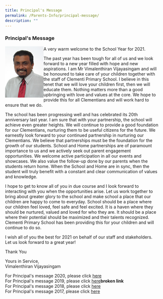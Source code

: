 ```yaml
---
title: Principal's Message
permalink: /Parents-Info/principal-message/
description: ""
---
```

### Principal's Message

<img src="/images/principal%20message.jpg" 
     style="width:25%" align=left>
		 
A very warm welcome to the School Year for 2021.

The past year has been tough for all of us and we look forward to a new year filled with hope and new aspirations. I am Mr Vimalenthiran Vijayasingam and will be honoured to take care of your children together with the staff of Clementi Primary School. I believe in this tenet that we will love your children first, then we will educate them. Nothing matters more than a good upbringing with love and values at the core. We hope to provide this for all Clementians and will work hard to ensure that we do.

The school has been progressing well and has celebrated its 20th anniversary last year. I am sure that with your partnership, the school will achieve even greater heights. We will continue to provide a good foundation for our Clementians, nurturing them to be useful citizens for the future. We earnestly look forward to your continued partnership in nurturing our Clementians. We believe that partnerships must be the foundation for the growth of our students. School and Home partnerships are of paramount importance to us and we actively seek out parent engagement opportunities. We welcome active participation in all our events and showcases. We also value the follow-up done by our parents when the students return home. When the School and Home are in sync, then the student will truly benefit with a constant and clear communication of values and knowledge.

I hope to get to know all of you in due course and I look forward to interacting with you when the opportunities arise. Let us work together to bring about greater glory to the school and make school a place that our children are happy to come to everyday. School should be a place where our children feel loved, feel safe and feel excited. It is a haven where they should be nurtured, valued and loved for who they are. It should be a place where their potential should be maximized and their talents recognized. Clementi Primary School has been providing this for your children and will continue to do so.

I wish all of you the best for 2021 on behalf of our staff and stakeholders. Let us look forward to a great year!

Thank You

Yours in Service, <br>
Vimalenthiran Vijayasingam

For Principal's message 2020, please click [here](/files/P%20message%202020.pdf) <Br>
For Principal's message 2019, please click [here](https://clementipri.moe.edu.sg/qql/slot/u154/About%20Us/Principals%20Message/P/'s%20message%202019.pdf)**broken link** <br>
For Principal's message 2018, please click [here](/files/Principals%20message%202018.pdf) <br>
For Principal's message 2017, please click [here](/files/P's%20message%202017.pdf)